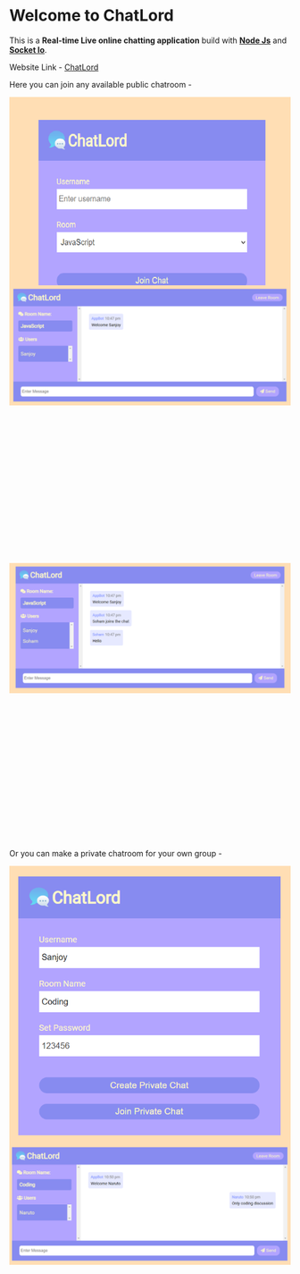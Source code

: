 # Welcome to ChatLord

This is a **Real-time Live online chatting application** build with **[Node Js](https://nodejs.org/en/docs/)** and **[Socket Io](https://socket.io/docs/v4/)**.

Website Link - [ChatLord](https://enchanting-earrings-dog.cyclic.app/)

Here you can join any available public chatroom -

<div align="center" style="height: 20rem">
  <img alt="Demo" src="./images/public_join_room.png" />
</div>
</br>
<div align="center" style="height: 30rem">
  <img alt="Demo" src="./images/public_chat_room.png" />
</div>
</br>
<div align="center" style="height: 30rem">
  <img alt="Demo" src="./images/public_messaging.png" />
</div>
</br>

Or you can make a private chatroom for your own group -

<div align="center" style="height: 30rem">
  <img alt="Demo" src="./images/private_join_room.png" />
</div>
</br>
<div align="center" style="height: 30rem">
  <img alt="Demo" src="./images/private_chat_room.png" />
</div>
</br>

